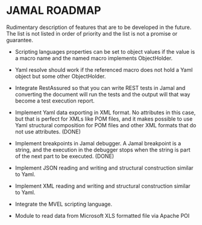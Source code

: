 JAMAL ROADMAP
=============

Rudimentary description of features that are to be developed in the future. The list is not listed in order of priority
and the list is not a promise or guarantee.

- Scripting languages properties can be set to object values if the value is a macro name and the named macro implements
  ObjectHolder.

- Yaml resolve should work if the referenced macro does not hold a Yaml object but some other ObjectHolder.

- Integrate RestAssured so that you can write REST tests in Jamal and converting the document will run the tests and the
  output will that way become a test execution report.

- Implement Yaml data exporting in XML format. No attributes in this case, but that is perfect for XMLs like POM files,
  and it makes possible to use Yaml structural composition for POM files and other XML formats that do not use
  attributes. (DONE)

- Implement breakpoints in Jamal debugger. A Jamal breakpoint is a string, and the execution in the debugger stops when
  the string is part of the next part to be executed. (DONE)

- Implement JSON reading and writing and structural construction similar to Yaml.

- Implement XML reading and writing and structural construction similar to Yaml.

- Integrate the MVEL scripting language.

- Module to read data from Microsoft XLS formatted file via Apache POI